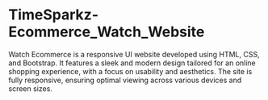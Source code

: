 # TimeSparkz-Ecommerce_Watch_Website
Watch Ecommerce is a responsive UI website developed using HTML, CSS, and Bootstrap. It features a sleek and modern design tailored for an online shopping experience, with a focus on usability and aesthetics. The site is fully responsive, ensuring optimal viewing across various devices and screen sizes.
